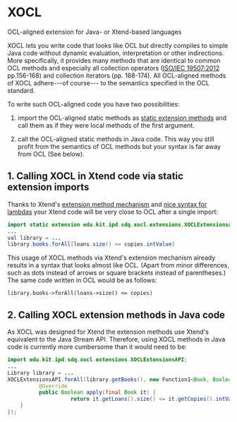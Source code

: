 # XOCL
OCL-aligned extension for Java- or Xtend-based languages

XOCL lets you write code that looks like OCL but directly compiles to simple Java code without dynamic evaluation, interpretation or other indirections. More specifically, it provides many methods that are identical to common OCL methods and especially all collection operators ([ISO/IEC 19507:2012](http://www.omg.org/spec/OCL/ISO/19507/PDF) pp.156-168) and collection iterators (pp. 168-174). All OCL-aligned methods of XOCL adhere---of course--- to the semantics specified in the OCL standard.

To write such OCL-aligned code you have two possibilities:

1. import the OCL-aligned static methods as [static extension methods](https://eclipse.org/xtend/documentation/202_xtend_classes_members.html#extension-imports) and call them as if they were local methods of the first argument. 

2. call the OCL-aligned static methods in Java code. This way you still profit from the semantics of OCL methods but your syntax is far away from OCL (See below).

## 1. Calling XOCL in Xtend code via static extension imports
Thanks to Xtend's [extension method mechanism](https://eclipse.org/xtend/documentation/202_xtend_classes_members.html#extension-methods) and [nice syntax for lambdas](https://www.eclipse.org/xtend/documentation/203_xtend_expressions.html#lambdas) your Xtend code will be very close to OCL after a single import:
```java
import static extension edu.kit.ipd.sdq.xocl.extensions.XOCLExtensionsAPI.*
...
val library = ...
library.books.forAll[loans.size() <= copies.intValue]
```
This usage of XOCL methods via Xtend's extension mechanism already results in a syntax that looks almost like OCL. (Apart from minor differences, such as dots instead of arrows or square brackets instead of parentheses.) The same code written in OCL would be as follows:
```ocl
library.books->forAll(loans->size() <= copies)
``` 

## 2. Calling XOCL extension methods in Java code
As XOCL was designed for Xtend the extension methods use Xtend's equivalent to the Java Stream API. Therefore, using XOCL methods in Java code is currently more cumbersome than it would need to be:
```java
import edu.kit.ipd.sdq.xocl.extensions.XOCLExtensionsAPI;
...
Library library = ...
XOCLExtensionsAPI.forAll(library.getBooks(), new Function1<Book, Boolean>() {
          @Override
          public Boolean apply(final Book it) {
                    return it.getLoans().size() <= it.getCopies().intValue();
	}
});
```



